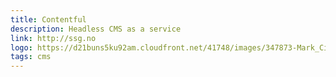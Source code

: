 ```yaml
---
title: Contentful
description: Headless CMS as a service 
link: http://ssg.no
logo: https://d21buns5ku92am.cloudfront.net/41748/images/347873-Mark_Circular_white_no%20shadow-3d0a86-medium-1582585736.png
tags: cms
---
```

